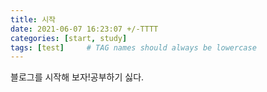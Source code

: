 ```yaml
---
title: 시작
date: 2021-06-07 16:23:07 +/-TTTT
categories: [start, study]
tags: [test]     # TAG names should always be lowercase
---
```


블로그를 시작해 보자!공부하기 싫다.
